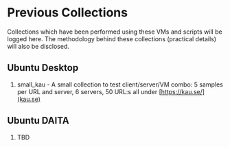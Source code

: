 # Previous Collections

Collections which have been performed using these VMs and scripts will be logged here.
The methodology behind these collections (practical details) will also be disclosed.

## Ubuntu Desktop

1. small_kau - A small collection to test client/server/VM combo: 5 samples per URL and server, 6 servers, 50 URL:s all under [https://kau.se/](kau.se)

## Ubuntu DAITA

1. TBD
